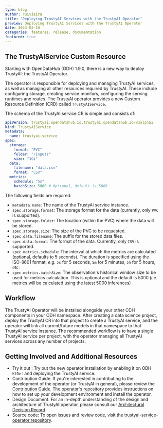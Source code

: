 ```yaml
---
type: blog
author: ruivieira
title: "Deploying TrustyAI Services with the TrustyAI Operator"
preview: Deploying TrustyAI Services with the TrustyAI Operator
date: 2023-08-18
categories: features, release, documentation
featured: true
---
```


## The TrustyAIService Custom Resource

Starting with OpenDataHub (ODH) 1.9.0, there is a new way to deploy TrustyAI: the TrustyAI Operator.

The operator is responsible for deploying and managing TrustyAI services, as well as managing all other resources required by TrustyAI.
These include configuring storage, creating service monitors, configuring the serving runtimes and routes.
The TrustyAI operator provides a new Custom Resource Definition (CRD) called `TrustyAIService`.

The schema of the TrustyAI service CR is simple and consists of:

```yaml
apiVersion: trustyai.opendatahub.io.trustyai.opendatahub.io/v1alpha1
kind: TrustyAIService
metadata:
  name: trustyai-service
spec:
  storage:
    format: "PVC"
    folder: "/inputs"
    size: "1Gi"
  data:
    filename: "data.csv"
    format: "CSV"
  metrics:
    schedule: "5s"
    batchSize: 5000 # Optional, default is 5000
```

The following fields are required:

- `metadata.name`: The name of the TrustyAI service instance.
- `spec.storage.format`: The storage format for the data (currently, only `PVC` is supported).
- `spec.storage.folder`: The location (within the PVC) where the data will be stored.
- `spec.storage.size`: The size of the PVC to be requested.
- `spec.data.filename`: The suffix for the stored data files.
- `spec.data.format`: The format of the data. Currently, only `CSV` is supported.
- `spec.metrics.schedule`: The interval at which the metrics are calculated (optional, defaults to 5 seconds). The duration is specified using the ISO-8601 format, *e.g.* `5s` for 5 seconds, `5m` for 5 minutes, `5h` for 5 hours, *etc*.
- `spec.metrics.batchSize`: The observation's historical window size to be used for metrics calculation. This is optional and the default is 5000 (*i.e.* metrics will be calculated using the latest 5000 inferences)

## Workflow

The TrustyAI Operator will be installed alongside your other ODH components in your ODH namespace.
After creating a data science project, deploy the TrustyAI CR into that project to create a TrustyAI service, and the operator will link all current/future models in that namespace to that TrustyAI service instance.
The recommended workflow is to have a single TrustyAI service per project, with the operator managing all TrustyAI services across any number of projects.

## Getting Involved and Additional Resources

- Try it out : Try out the new operator installation by enabling it on ODH `KfDef` and deploying the TrustyAI service.
- Contribution Guide: If you're interested in contributing to the development of the operator (or TrustyAI in general), please review the [Contribution Guide](https://github.com/trustyai-explainability/trustyai-explainability/blob/main/CONTRIBUTING.md). The [operator's repository](https://github.com/trustyai-explainability/trustyai-service-operator) provides instructions on how to set up your development environment and install the operator.
- Design Document: For an in-depth understanding of the design and architecture of TrustyAI operator, please consult our [Architectural Decision Record](https://github.com/trustyai-explainability/community/pull/5).
- Source code: To open issues and review code, visit the [trustyai-service-operator repository](https://github.com/trustyai-explainability/trustyai-service-operator).
